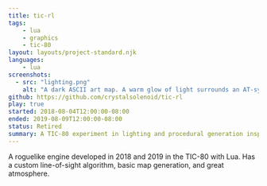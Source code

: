 ```yaml
---
title: tic-rl
tags:
    - lua
    - graphics
    - tic-80
layout: layouts/project-standard.njk
languages:
    - lua
screenshots:
  - src: "lighting.png"
    alt: "A dark ASCII art map. A warm glow of light surrounds an AT-symbol in the center. Pound signs form walls, blocking the light. A minimap to the side shows the same glow, and a larger area in gray."
github: https://github.com/crystalsolenoid/tic-rl
play: true
started: 2018-08-04T12:00:00-08:00
ended: 2019-08-09T12:00:00-08:00
status: Retired
summary: A TIC-80 experiment in lighting and procedural generation inspired by classic roguelikes.
---
```


A roguelike engine developed in 2018 and 2019 in the TIC-80 with Lua. Has a custom line-of-sight algorithm, basic map generation, and great atmosphere.
